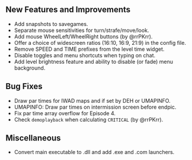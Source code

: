 ## New Features and Improvements
* Add snapshots to savegames.
* Separate mouse sensitivities for turn/strafe/move/look.
* Add mouse WheelLeft/WheelRight buttons (by @rrPKrr).
* Offer a choice of widescreen ratios (16:10, 16:9, 21:9) in the config file.
* Remove SPEED and TIME prefixes from the level time widget.
* Disable toggles and menu shortcuts when typing on chat.
* Add level brightness feature and ability to disable (or fade) menu background.

## Bug Fixes
* Draw par times for IWAD maps and if set by DEH or UMAPINFO.
* UMAPINFO: Draw par times on intermission screen before endpic.
* Fix par time array overflow for Episode 4.
* Check `demoplayback` when calculating `CRITICAL` (by @rrPKrr).

## Miscellaneous
* Convert main executable to .dll and add .exe and .com launchers.
